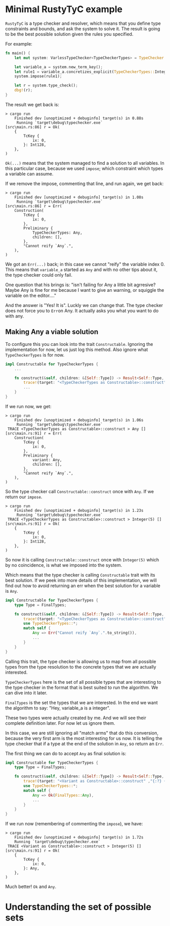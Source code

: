 # Minimal RustyTyC example

`RustyTyC` is a type checker and resolver, which means that you define type constraints and bounds, and ask the system to solve it. The result is going to be the best possible solution given the rules you specified.

For example:

```rust
fn main() {
    let mut system: VarlessTypeChecker<TypeCheckerTypes> = TypeChecker::without_vars();

    let variable_a = system.new_term_key();
    let rule1 = variable_a.concretizes_explicit(TypeCheckerTypes::Integer(5));
    system.impose(rule1);

    let r = system.type_check();
    dbg!(r);
}
```

The result we get back is:

```
> cargo run
    Finished dev [unoptimized + debuginfo] target(s) in 0.88s
     Running `target\debug\typechecker.exe`
[src\main.rs:86] r = Ok(
    {
        TcKey {
            ix: 0,
        }: Int128,
    },
)
```

```Ok(...)``` means that the system managed to find a solution to all variables. In this particular case, because we used ```impose```; which constraint which types a variable can assume.

If we remove the impose, commenting that line, and run again, we get back:

```
> cargo run
    Finished dev [unoptimized + debuginfo] target(s) in 1.08s
     Running `target\debug\typechecker.exe`
[src\main.rs:86] r = Err(
    Construction(
        TcKey {
            ix: 0,
        },
        Preliminary {
            TypeCheckerTypes: Any,
            children: [],
        },
        "Cannot reify `Any`.",
    ),
)
```

We got an ```Err(...)``` back; in this case we cannot "reify" the variable index 0. This means that ```variable_a``` started as ```Any``` and with no other tips about it, the type checker could only fail.

One question that his brings is: "isn't failing for Any a little bit agrresive? Maybe Any is fine for me because I want to give an warning, or squiggle the variable on the editor...."

And the answer is "Yes! It is". Luckly we can change that. The type checker does not force you to ```Err```on Any. It actually asks you what you want to do with any.

## Making Any a viable solution

To configure this you can look into the trait ```Constructable```. Ignoring the implementation for now, let us just log this method. Also ignore what ```TypeCheckerTypes``` is for now.

```rust
impl Constructable for TypeCheckerTypes {
    ...

    fn construct(&self, children: &[Self::Type]) -> Result<Self::Type, Self::Err> {
        trace!(target: "<TypeCheckerTypes as Constructable>::construct" ,"{:?} {:?}", self, children);
        ...
    }
}
```

If we run now, we get:

```
> cargo run
    Finished dev [unoptimized + debuginfo] target(s) in 1.06s
     Running `target\debug\typechecker.exe`
 TRACE <TypeCheckerTypes as Constructable>::construct > Any []
[src\main.rs:91] r = Err(
    Construction(
        TcKey {
            ix: 0,
        },
        Preliminary {
            variant: Any,
            children: [],
        },
        "Cannot reify `Any`.",
    ),
)
```

So the type checker call ```Constructable::construct``` once with ```Any```. If we return our ```impose```.


```
> cargo run
    Finished dev [unoptimized + debuginfo] target(s) in 1.23s
     Running `target\debug\typechecker.exe`
 TRACE <TypeCheckerTypes as Constructable>::construct > Integer(5) []
[src\main.rs:91] r = Ok(
    {
        TcKey {
            ix: 0,
        }: Int128,
    },
)
```

So now it is calling ```Constructable::construct``` once with ```Integer(5)``` which by no coincidence, is what we imposed into the system.

Which means that the type checker is calling ```Constructable``` trait with its best solution. If we peek into more details of this implementation, we will find out how to avoid returning an err when the best solution for a variable is ```Any```.

```rust
impl Constructable for TypeCheckerTypes {
    type Type = FinalTypes;

    fn construct(&self, children: &[Self::Type]) -> Result<Self::Type, Self::Err> {
        trace!(target: "<TypeCheckerTypes as Constructable>::construct" ,"{:?} {:?}", self, children);
        use TypeCheckerTypes::*;
        match self {
            Any => Err("Cannot reify `Any`.".to_string()),
            ...
        }
    }
}
```

Calling this trait, the type checker is allowing us to map from all possible types from the type resolution to the concrete types that we are actually interested.

```TypeCheckerTypes``` here is the set of all possible types that are interesting to the type checker in the format that is best suited to run the algorithm. We can dive into it later.

```FinalTypes``` is the set the types that we are interested. In the end we want the algorithm to say: "Hey, variable_a is a integer".

These two types were actually created by me. And we will see their complete definition later. For now let us ignore them.

In this case, we are still ignoring all "match arms" that do this conversion, because the very first arm is the most interesting for us now. It is telling the type checker that if a type at the end of the solution in ```Any```, so return an ```Err```.

The first thing we can do to accept ```Any``` as final solution is:

```rust
impl Constructable for TypeCheckerTypes {
    type Type = FinalTypes;

    fn construct(&self, children: &[Self::Type]) -> Result<Self::Type, Self::Err> {
        trace!(target: "<Variant as Constructable>::construct" ,"{:?} {:?}", self, children);        
        use TypeCheckerTypes::*;
        match self {
            Any => Ok(FinalTypes::Any),
            ...
        }
    }
}
```

If we run now (remembering of commenting the ```impose```), we have:

```
> cargo run
    Finished dev [unoptimized + debuginfo] target(s) in 1.72s
    Running `target\debug\typechecker.exe`
 TRACE <Variant as Constructable>::construct > Integer(5) []
[src\main.rs:91] r = Ok(
    {
        TcKey {
            ix: 0,
        }: Any,
    },
)
```

Much better! ```Ok``` and ```Any```.

# Understanding the set of possible sets